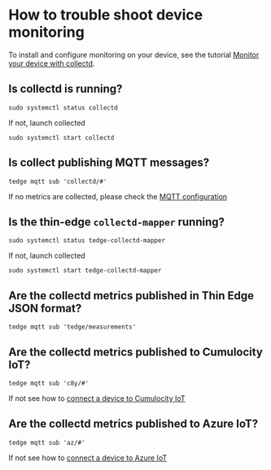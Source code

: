 # How to trouble shoot device monitoring

To install and configure monitoring on your device,
see the tutorial [Monitor your device with collectd](../tutorials/device-monitoring.md).

## Is collectd is running?

```
sudo systemctl status collectd
```

If not, launch collected

```
sudo systemctl start collectd
```

## Is collect publishing MQTT messages?

```
tedge mqtt sub 'collectd/#'
```

If no metrics are collected, please check the [MQTT configuration](../tutorials/device-monitoring.md#collectdconf)

## Is the thin-edge `collectd-mapper` running?

```
sudo systemctl status tedge-collectd-mapper
```

If not, launch collected

```
sudo systemctl start tedge-collectd-mapper
```

## Are the collectd metrics published in Thin Edge JSON format?

```
tedge mqtt sub 'tedge/measurements'
```

## Are the collectd metrics published to Cumulocity IoT?

```
tedge mqtt sub 'c8y/#'
```

If not see how to [connect a device to Cumulocity IoT](../tutorials/connect-c8y.md)

## Are the collectd metrics published to Azure IoT?

```
tedge mqtt sub 'az/#'
```

If not see how to [connect a device to Azure IoT](../tutorials/connect-azure.md)

